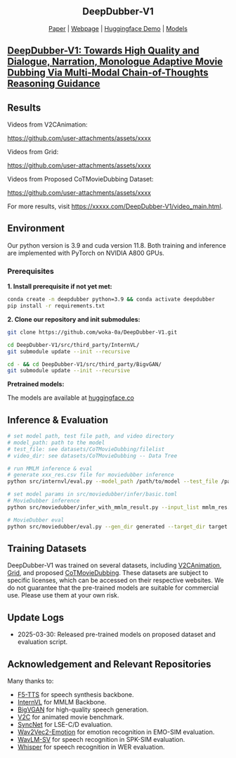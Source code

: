 <div align="center">
<p align="center">
  <h2>DeepDubber-V1</h2>
  <a href="https://arxiv.org/abs/xxxx.xxxx">Paper</a> | <a href="https://woka-0a.github.io/DeepDubber-V1/">Webpage</a> | <a href="https://huggingface.co/spaces/woak-oa/Deepdubber-V1">Huggingface Demo</a> | <a href="https://huggingface.co/woak-oa/DeepDubber-V1/tree/main">Models</a> 
</p>
</div>

## [DeepDubber-V1: Towards High Quality and Dialogue, Narration, Monologue Adaptive Movie Dubbing Via Multi-Modal Chain-of-Thoughts Reasoning Guidance](https://woka-0a.github.io/DeepDubber-V1/)

<!-- [Ho Kei Cheng](https://hkchengrex.github.io/), [Masato Ishii](https://scholar.google.co.jp/citations?user=RRIO1CcAAAAJ), [Akio Hayakawa](https://scholar.google.com/citations?user=sXAjHFIAAAAJ), [Takashi Shibuya](https://scholar.google.com/citations?user=XCRO260AAAAJ), [Alexander Schwing](https://www.alexander-schwing.de/), [Yuki Mitsufuji](https://www.yukimitsufuji.com/) -->

<!-- University of xxxx, xxxx, and xxxx Corporation -->

<!-- xxxx 2025 -->

## Results

Videos from V2CAnimation:

https://github.com/user-attachments/assets/xxxx

Videos from Grid:

https://github.com/user-attachments/assets/xxxx

Videos from Proposed CoTMovieDubbing Dataset:

https://github.com/user-attachments/assets/xxxx

For more results, visit https://xxxxx.com/DeepDubber-V1/video_main.html.

## Environment

Our python version is 3.9 and cuda version 11.8. Both training and inference are implemented with PyTorch on NVIDIA A800 GPUs.

### Prerequisites

**1. Install prerequisite if not yet met:**

```bash
conda create -n deepdubber python=3.9 && conda activate deepdubber
pip install -r requirements.txt
```

**2. Clone our repository and init submodules:**

```bash
git clone https://github.com/woka-0a/DeepDubber-V1.git

cd DeepDubber-V1/src/third_party/InternVL/
git submodule update --init --recursive

cd - && cd DeepDubber-V1/src/third_party/BigvGAN/
git submodule update --init --recursive
```

**Pretrained models:**

The models are available at [huggingface.co](https://huggingface.co/woak-oa/DeepDubber-V1/tree/main)

## Inference & Evaluation

```bash
# set model path, test file path, and video directory
# model_path: path to the model
# test_file: see datasets/CoTMovieDubbing/filelist
# video_dir: see datasets/CoTMovieDubbing -- Data Tree

# run MMLM inference & eval
# generate xxx_res.csv file for moviedubber inference
python src/internvl/eval.py --model_path /path/to/model --test_file /path/to/test_file.lst --video_dir /path/to/video_dir

# set model params in src/moviedubber/infer/basic.toml
# MovieDubber inference
python src/moviedubber/infer_with_mmlm_result.py --input_list mmlm_res.csv --ref_spk_list datasets/CoTMovieDubbing/filelist/cot_spk_for_speech_gen.lst

# MovieDubber eval
python src/moviedubber/eval.py --gen_dir generated --target_dir target
```

## Training Datasets

DeepDubber-V1 was trained on several datasets, including [V2CAnimation](https://github.com/chenqi008/V2C), [Grid](https://paperswithcode.com/dataset/grid), and proposed [CoTMovieDubbing](https://github.com/woka-0a/DeepDubber-V1/tree/main/datasets/CoTMovieDubbing). These datasets are subject to specific licenses, which can be accessed on their respective websites. We do not guarantee that the pre-trained models are suitable for commercial use. Please use them at your own risk.

## Update Logs

- 2025-03-30: Released pre-trained models on proposed dataset and evaluation script.

<!-- ## Citation

```bibtex
@inproceedings{cheng2025taming,
  title={Taming Multimodal Joint Training for High-Quality Video-to-Audio Synthesis},
  author={Cheng, Ho Kei and Ishii, Masato and Hayakawa, Akio and Shibuya, Takashi and Schwing, Alexander and Mitsufuji, Yuki},
  booktitle={CVPR},
  year={2025}
}
``` -->

## Acknowledgement and Relevant Repositories

Many thanks to:

- [F5-TTS](https://github.com/SWivid/F5-TTS) for speech synthesis backbone.
- [InternVL](https://github.com/OpenGVLab/InternVL) for MMLM Backbone.
- [BigVGAN](https://github.com/NVIDIA/BigVGAN) for high-quality speech generation.
- [V2C](https://github.com/chenqi008/V2C) for animated movie benchmark.
- [SyncNet](https://github.com/joonson/syncnet_python) for LSE-C/D evaluation.
- [Wav2Vec2-Emotion](https://huggingface.co/audeering/wav2vec2-large-robust-12-ft-emotion-msp-dim) for emotion recognition in EMO-SIM evaluation.
- [WavLM-SV](https://huggingface.co/microsoft/wavlm-base-plus-sv) for speech recognition in SPK-SIM evaluation.
- [Whisper](https://huggingface.co/openai/whisper-large-v3-turbo) for speech recognition in WER evaluation.

<!-- ## Star History

[![Star History Chart](https://api.star-history.com/svg?repos=woka-0a/DeepDubber-V1&type=Date)](https://www.star-history.com/#woka-0a/DeepDubber-V1&Date) -->
